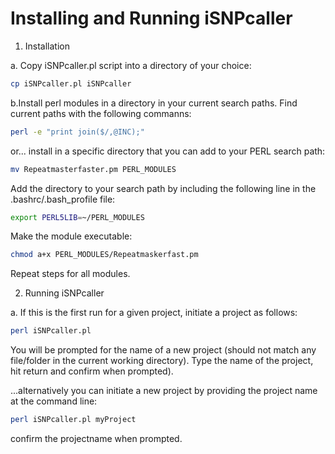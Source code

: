  # Installing and Running iSNPcaller
 1. Installation
 
 a. Copy iSNPcaller.pl script into a directory of your choice:
 ```bash
 cp iSNPcaller.pl iSNPcaller
 ```
 b.Install perl modules in a directory in your current search paths. Find current paths with the following commanns:
 ```bash
 perl -e "print join($/,@INC);"
 ```
 or...
 install in a specific directory that you can add to your PERL search path:
 ```bash
 mv Repeatmasterfaster.pm PERL_MODULES
 ```
 Add the directory to your search path by including the following line in the .bashrc/.bash_profile file:
 ```bash
 export PERL5LIB=~/PERL_MODULES
 ```
 Make the module executable:
 ```bash
 chmod a+x PERL_MODULES/Repeatmaskerfast.pm
 ```
 Repeat steps for all modules.
 
 2. Running iSNPcaller

a. If this is the first run for a given project, initiate a project as follows:
```bash
perl iSNPcaller.pl
```
You will be prompted for the name of a new project (should not match any file/folder in the current working directory). Type the name of the project, hit return and confirm when prompted).

...alternatively you can initiate a new project by providing the project name at the command line:
```bash
perl iSNPcaller.pl myProject
```
confirm the projectname when prompted.
